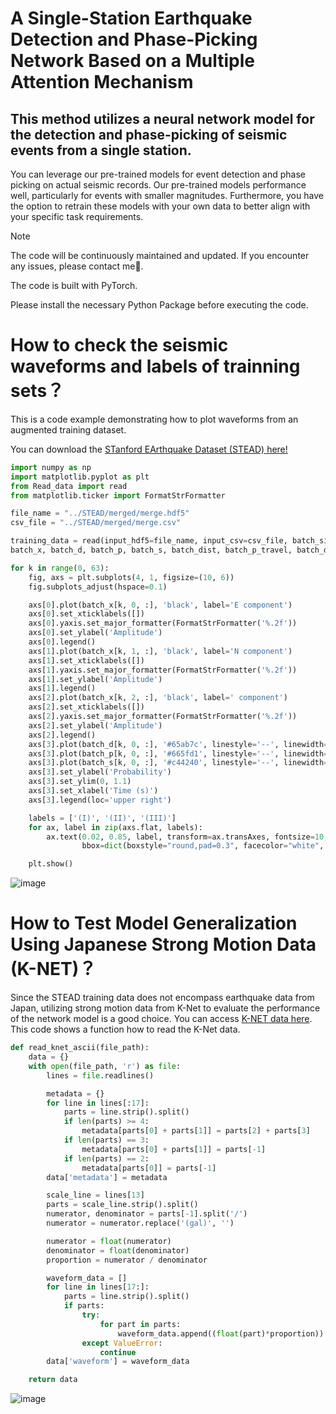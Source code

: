 # A Single-Station Earthquake Detection and Phase-Picking Network Based on a Multiple Attention Mechanism
## This method utilizes a neural network model for the detection and phase-picking of seismic events from a single station. 
You can leverage our pre-trained models for event detection and phase picking on actual seismic records. Our pre-trained models performance well, particularly for events with smaller magnitudes. Furthermore, you have the option to retrain these models with your own data to better align with your specific task requirements.
> [!NOTE]
>The code will be continuously maintained and updated. If you encounter any issues, please contact me📧.
> 
> The code is built with PyTorch.
> 
> Please install the necessary Python Package before executing the code.
# How to check the seismic waveforms and labels of trainning sets？
This is a code example demonstrating how to plot waveforms from an augmented training dataset.

You can download the [STanford EArthquake Dataset (STEAD) here!](https://github.com/smousavi05/STEAD?tab=readme-ov-file)
```python
import numpy as np
import matplotlib.pyplot as plt
from Read_data import read
from matplotlib.ticker import FormatStrFormatter

file_name = "../STEAD/merged/merge.hdf5"
csv_file = "../STEAD/merged/merge.csv"

training_data = read(input_hdf5=file_name, input_csv=csv_file, batch_size=128, augmentation=True, mode='test')
batch_x, batch_d, batch_p, batch_s, batch_dist, batch_p_travel, batch_deep, batch_azi = training_data.__getitem__(1)

for k in range(0, 63):
    fig, axs = plt.subplots(4, 1, figsize=(10, 6))
    fig.subplots_adjust(hspace=0.1)

    axs[0].plot(batch_x[k, 0, :], 'black', label='E component')
    axs[0].set_xticklabels([])
    axs[0].yaxis.set_major_formatter(FormatStrFormatter('%.2f'))
    axs[0].set_ylabel('Amplitude')
    axs[0].legend()
    axs[1].plot(batch_x[k, 1, :], 'black', label='N component')
    axs[1].set_xticklabels([])
    axs[1].yaxis.set_major_formatter(FormatStrFormatter('%.2f'))
    axs[1].set_ylabel('Amplitude')
    axs[1].legend()
    axs[2].plot(batch_x[k, 2, :], 'black', label=' component')
    axs[2].set_xticklabels([])
    axs[2].yaxis.set_major_formatter(FormatStrFormatter('%.2f'))
    axs[2].set_ylabel('Amplitude')
    axs[2].legend()
    axs[3].plot(batch_d[k, 0, :], '#65ab7c', linestyle='--', linewidth=2, label='Label event')
    axs[3].plot(batch_p[k, 0, :], '#665fd1', linestyle='--', linewidth=2, label='Label p')
    axs[3].plot(batch_s[k, 0, :], '#c44240', linestyle='--', linewidth=2, label='Label s')
    axs[3].set_ylabel('Probability')
    axs[3].set_ylim(0, 1.1)
    axs[3].set_xlabel('Time (s)')
    axs[3].legend(loc='upper right')

    labels = ['(I)', '(II)', '(III)']
    for ax, label in zip(axs.flat, labels):
        ax.text(0.02, 0.85, label, transform=ax.transAxes, fontsize=10, va='top',
                bbox=dict(boxstyle="round,pad=0.3", facecolor="white", edgecolor="black", linewidth=1))

    plt.show()
```
![image](https://github.com/Guo-my/SSDPL/blob/main/Figure/waveforms.png)

# How to Test Model Generalization Using Japanese Strong Motion Data (K-NET)？
Since the STEAD training data does not encompass earthquake data from Japan, utilizing strong motion data from K-Net to evaluate the performance of the network model is a good choice. You can access [K-NET data here](https://www.kyoshin.bosai.go.jp/).
This code shows a function how to read the K-Net data.
```python
def read_knet_ascii(file_path):
    data = {}
    with open(file_path, 'r') as file:
        lines = file.readlines()

        metadata = {}
        for line in lines[:17]:
            parts = line.strip().split()
            if len(parts) >= 4:
                metadata[parts[0] + parts[1]] = parts[2] + parts[3]
            if len(parts) == 3:
                metadata[parts[0] + parts[1]] = parts[-1]
            if len(parts) == 2:
                metadata[parts[0]] = parts[-1]
        data['metadata'] = metadata

        scale_line = lines[13]
        parts = scale_line.strip().split()
        numerator, denominator = parts[-1].split('/')
        numerator = numerator.replace('(gal)', '')

        numerator = float(numerator)
        denominator = float(denominator)
        proportion = numerator / denominator

        waveform_data = []
        for line in lines[17:]:
            parts = line.strip().split()
            if parts:
                try:
                    for part in parts:
                        waveform_data.append((float(part)*proportion))
                except ValueError:
                    continue
        data['waveform'] = waveform_data

    return data
```
![image](https://github.com/user-attachments/assets/f37a7836-54aa-4506-a0af-9108d09b8570)
